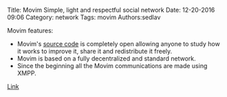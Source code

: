 Title: Movim Simple, light and respectful social network
Date: 12-20-2016 09:06
Category: network
Tags: movim
Authors:sedlav

Movim features:

* Movim's [source code](https://github.com/edhelas/movim) is completely open allowing anyone to study how it works to improve it, share it and redistribute it freely.
* Movim is based on a fully decentralized and standard network. 
* Since the beginning all the Movim communications are made using XMPP.

[Link](https://movim.eu/)
